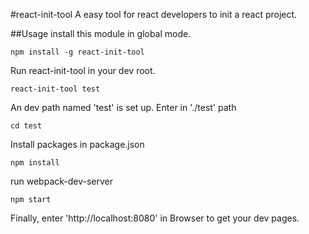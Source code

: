 #react-init-tool
A easy tool for react developers to init a react project.

##Usage
install this module in global mode.

```
npm install -g react-init-tool

```
Run react-init-tool in your dev root.

```
react-init-tool test

```
An dev path named 'test' is set up. Enter in './test' path

```
cd test

```
Install packages in package.json

```
npm install 

```
run webpack-dev-server

```
npm start

```

Finally, enter 'http://localhost:8080' in Browser to get your dev pages.